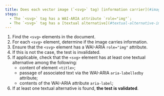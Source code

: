 ```yaml
---
title: Does each vector image (`<svg>` tag) [information carrier](#image-conveying-information) satisfy these conditions?
steps:
  - The `<svg>` tag has a WAI-ARIA attribute `role="img"`;
  - The `<svg>` tag has a [textual alternative](#textual-alternative-image).
---
```


1. Find the `<svg>` elements in the document.
2. For each `<svg>` element, determine if the image carries information.
3. Ensure that the `<svg>` element has a WAI-ARIA `role="img"` attribute.
4. If this is not the case, the test is invalidated.
5. If applicable, check that the `<svg>` element has at least one textual alternative among the following:
   - content of element `<title>`;
   - passage of associated text via the WAI-ARIA `aria-labelledby` attribute;
   - contents of the WAI-ARIA attribute `aria-label`;
6. If at least one textual alternative is found, **the test is validated**.
